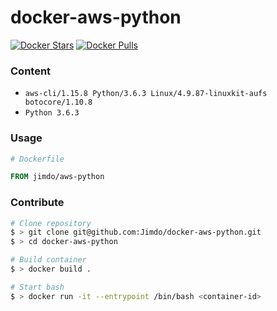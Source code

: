 # docker-aws-python

[![Docker Stars](https://img.shields.io/docker/stars/jimdo/aws-python.svg?maxAge=600)](https://hub.docker.com/r/jimdo/aws-python/) [![Docker Pulls](https://img.shields.io/docker/pulls/jimdo/aws-python.svg?maxAge=600)](https://hub.docker.com/r/jimdo/aws-python/)

### Content

 * `aws-cli/1.15.8 Python/3.6.3 Linux/4.9.87-linuxkit-aufs botocore/1.10.8`
 * `Python 3.6.3`

### Usage

```Dockerfile
# Dockerfile

FROM jimdo/aws-python
```

### Contribute

```bash
# Clone repository
$ > git clone git@github.com:Jimdo/docker-aws-python.git
$ > cd docker-aws-python

# Build container
$ > docker build . 

# Start bash
$ > docker run -it --entrypoint /bin/bash <container-id>

